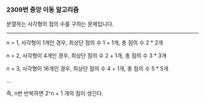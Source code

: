 ### 2309번 중앙 이동 알고리즘

분열하는 사각형의 점의 수를 구하는 문제입니다.

---

n = 1, 사각형이 1개인 경우, 최상단 점의 수 1 + 1개, 총 점의 수 2 * 2개

n = 2, 사각형이 4개인 경우, 최상단 점의 수 2 + 1개, 총 점의 수 3 * 3개

n = 3, 사각형이 16개인 경우, 최상단 점의 수 4 + 1개, 총 점의 수 5 * 5개

...

즉, n번 반복하면 2^n + 1 개의 점이 생긴다.
